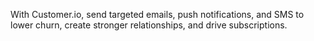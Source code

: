 With Customer.io, send targeted emails, push notifications, and SMS to lower churn, create stronger relationships, and drive subscriptions.